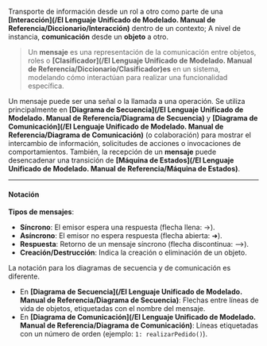 Transporte de información desde un rol a otro como parte de una **[Interacción](/El Lenguaje Unificado de Modelado. Manual de Referencia/Diccionario/Interacción)** dentro de un contexto; 
A nivel de instancia, **comunicación** desde un **objeto** a otro.

> Un **mensaje** es una representación de la comunicación entre objetos, roles o **[Clasificador](/El Lenguaje Unificado de Modelado. Manual de Referencia/Diccionario/Clasificador)es** en un sistema, modelando cómo interactúan para realizar una funcionalidad específica.

Un mensaje puede ser una señal o la llamada a una operación.
Se utiliza principalmente en **[Diagrama de Secuencia](/El Lenguaje Unificado de Modelado. Manual de Referencia/Diagrama de Secuencia)** y **[Diagrama de Comunicación](/El Lenguaje Unificado de Modelado. Manual de Referencia/Diagrama de Comunicación)** (o colaboración) para mostrar el intercambio de información, solicitudes de acciones o invocaciones de comportamientos.
También, la recepción de un **mensaje** puede desencadenar una transición de **[Máquina de Estados](/El Lenguaje Unificado de Modelado. Manual de Referencia/Máquina de Estados)**.
****
#### **Notación**
**Tipos de mensajes**:

- **Síncrono**: El emisor espera una respuesta (flecha llena: →).
- **Asíncrono**: El emisor no espera respuesta (flecha abierta: ➜).
- **Respuesta**: Retorno de un mensaje síncrono (flecha discontinua: -->).
- **Creación/Destrucción**: Indica la creación o eliminación de un objeto.

La notación para los diagramas de secuencia y de comunicación es diferente.

- En **[Diagrama de Secuencia](/El Lenguaje Unificado de Modelado. Manual de Referencia/Diagrama de Secuencia)**: Flechas entre líneas de vida de objetos, etiquetadas con el nombre del mensaje.
- En **[Diagrama de Comunicación](/El Lenguaje Unificado de Modelado. Manual de Referencia/Diagrama de Comunicación)**: Líneas etiquetadas con un número de orden (ejemplo: `1: realizarPedido()`).
